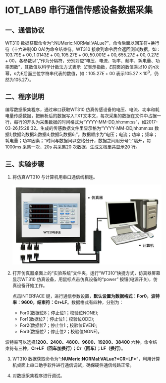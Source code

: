 # IOT_LAB9 串行通信传感设备数据采集

## 一、通信协议

WT310 数据获取命令为“:NUMeric:NORMal:VALue?”，命令后面以回车符+换行符（十六进制0D 0A)为命令结束符。WT310 接收到命令后会返回测试数据，如：$103.79E+00,1.0143E+00,105.27E+00,50.001E+00,655.27E+00,0.27E+00$，各参数以“,”作为分隔符，分别对应“电压、电流、功率、频率、耗电量、功率因数”，其数值以科学计数法方式表示（$E$表示指数，$E$前面的数值乘以$10$ 的$n$次幂，$n$为$E$后面三位字符串代表的数值，如：$105.27E+00$ 表示$105.27\times10^0$，仍然为$105.27$）。

## 二、程序说明

编写数据采集程序，通过串口获取WT310 仿真传感设备的电压、电流、功率和耗电量传感数据，把解析后的数据写入TXT文本文，每次采集的数据在文件中占据一行，每行的开头为采集数据的时间格式为“YYYY-MM-DD,hh:mm:ss”，如2017-03-26,15:28:32。生成的传感数据文件里显示格为“YYYY-MM-DD,hh:mm:ss 数据1;数据2;数据3;数据4;数据5;数据6;”。数据顺序为“电压；电流；功率；频率；耗电量；功率因素；”时间与数据间以空格分开，数据之间用分号“;”隔开，每1000ms 采集一次，20s 共采集20 次数据，生成文档里共显示20 行。

## 三、实验步骤

1. 将仿真WT310 与计算机用串口通信线相连。

   <div align=center>
   <img width="500" src="../Serial_Port_Test/img/WT310仿真设备与计算机实体相连.PNG"/>
   </div>

2. 打开仿真器桌面上的“实验系统”文件夹，运行“WT310”快捷方式，仿真器屏幕显示WT310 仿真设备，用鼠标点击仿真设备的“power” 按钮(电源开关)，仿真设备开始工作。

   点击INTERFACE 键，进行通信参数设置，**默认设置为数据格式：For0，波特率：9600，结束符：Cr+LF**。数据格式有四种，分别为：

   - For0(数据位8；停止位1；校验位NONE);
   - For1(数据位7；停止位1；校验位ODD);
   - For2(数据位7；停止位1；校验位EVEN);
   - For3(数据位7；停止位2；校验位NONE)。
   
波特率可以选择**1200、2400、4800、9600、19200、38400** 六种。命令结束符有三种，**Cr+LF（回车加换行）；Cr（回车）；LF（换行）**。

3. WT310 数据获取命令为“**:NUMeric:NORMal:VALue?<CR+LF>**”，利用计算机桌面上串口助手软件进行通信调试，确保硬件通信线路正常。

4. 对数据采集程序进行调试。
